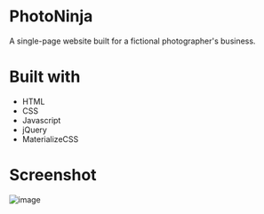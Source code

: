 # PhotoNinja

A single-page website built for a fictional photographer's business.

# Built with

* HTML
* CSS
* Javascript
* jQuery
* MaterializeCSS

# Screenshot

![image](https://i.ibb.co/g9MrQfd/Screenshot-from-2020-03-26-05-03-59.png)